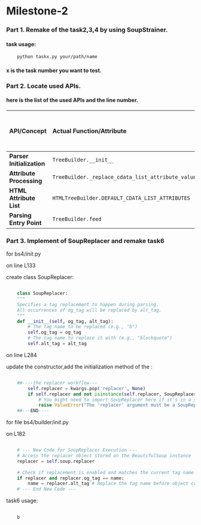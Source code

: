 # Milestone-2
### Part 1. Remake of the task2,3,4 by using SoupStrainer.
#### task usage:

```bash
    python taskx.py your/path/name
```
#### x is the task number you want to test.


### Part 2. Locate used APIs.

#### here is the list of the used APIs and the line number.

| API/Concept | Actual Function/Attribute | File Name | Line Number (in provided file) |
| :--- | :--- | :--- | :--- |
| **Parser Initialization** | `TreeBuilder.__init__` | `__init__.py` | L213 |
| **Attribute Processing** | `TreeBuilder._replace_cdata_list_attribute_values` | `__init__.py` | L358 |
| **HTML Attribute List** | `HTMLTreeBuilder.DEFAULT_CDATA_LIST_ATTRIBUTES` | `__init__.py` | L527 |
| **Parsing Entry Point** | `TreeBuilder.feed` | `__init__.py` | L315 |

### Part 3. Implement of SoupReplacer and remake task6
for bs4/_init_.py

on line L133

create class SoupReplacer:

```python

    class SoupReplacer:
    """
    Specifies a tag replacement to happen during parsing.
    All occurrences of og_tag will be replaced by alt_tag.
    """
    def __init__(self, og_tag, alt_tag):
        # The tag name to be replaced (e.g., "b")
        self.og_tag = og_tag
        # The tag name to replace it with (e.g., "blockquote")
        self.alt_tag = alt_tag

```

on line L284

update the constructor,add the initialization method of the :

```python

    ##----the replacer workflow---
        self.replacer = kwargs.pop('replacer', None)
        if self.replacer and not isinstance(self.replacer, SoupReplacer):
            # You might need to import SoupReplacer here if it's in a separate file
            raise ValueError("The 'replacer' argument must be a SoupReplacer instance.")
    ##---END----

```

for file bs4/builder/_init_.py

on L182
```python

    # --- New Code for SoupReplacer Execution ---
    # Access the replacer object stored on the BeautifulSoup instance
    replacer = self.soup.replacer
    
    # Check if replacement is enabled and matches the current tag name
    if replacer and replacer.og_tag == name:
        name = replacer.alt_tag # Replace the tag name before object creation
    # --- End New Code ---

```
task6 usage:
```bash
    
    b
    
```